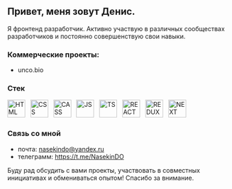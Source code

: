 ## Привет, меня зовут Денис.
Я фронтенд разработчик. Активно участвую в различных сообществах разработчиков и постоянно совершенствую свои навыки.

### Коммерческие проекты:
- <a herf='https://unco.bio/ru' target='_blank'>unco.bio</a>

### Стек
<img src="https://cdn.jsdelivr.net/gh/devicons/devicon@latest/icons/html5/html5-original.svg" title='HTML' width='40' height='40'/>&nbsp;&nbsp;
<img src="https://cdn.jsdelivr.net/gh/devicons/devicon@latest/icons/css3/css3-original.svg" title='CSS' width='40' height='40'/>&nbsp;&nbsp;
<img src="https://cdn.jsdelivr.net/gh/devicons/devicon@latest/icons/sass/sass-original.svg" title='CASS' width='40' height='40'/>&nbsp;&nbsp;
<img src="https://cdn.jsdelivr.net/gh/devicons/devicon@latest/icons/javascript/javascript-original.svg" title='JS' width='40' height='40'/>&nbsp;&nbsp;
<img src="https://cdn.jsdelivr.net/gh/devicons/devicon@latest/icons/typescript/typescript-original.svg" title='TS' width='40' height='40'/>&nbsp;&nbsp;
<img src="https://cdn.jsdelivr.net/gh/devicons/devicon@latest/icons/react/react-original.svg" title='REACT' width='40' height='40'/>&nbsp;&nbsp;
<img src="https://cdn.jsdelivr.net/gh/devicons/devicon@latest/icons/redux/redux-original.svg" title='REDUX' width='40' height='40'/>&nbsp;&nbsp;
<img src="https://cdn.jsdelivr.net/gh/devicons/devicon@latest/icons/nextjs/nextjs-original.svg" title='NEXT' width='40' height='40'/>&nbsp;&nbsp;

### Связь со мной
- почта: nasekindo@yandex.ru
- телеграмм: https://t.me/NasekinDO
  
Буду рад обсудить с вами проекты, участвовать в совместных инициативах и обмениваться опытом!
Спасибо за внимание.
